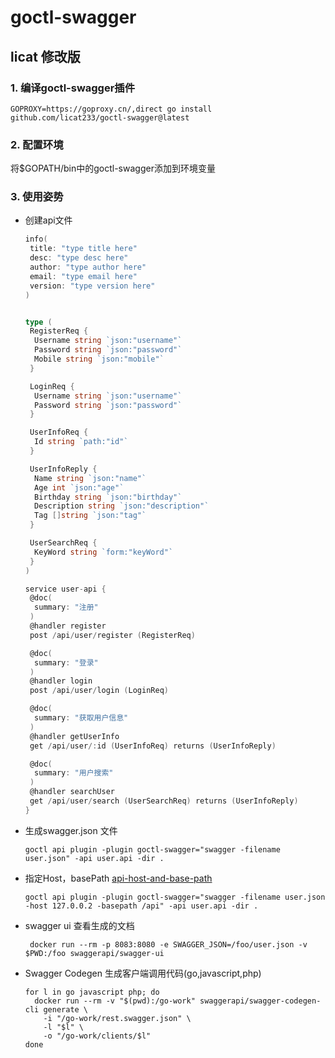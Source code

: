 # goctl-swagger

## licat 修改版

### 1. 编译goctl-swagger插件

```shell
GOPROXY=https://goproxy.cn/,direct go install github.com/licat233/goctl-swagger@latest
```

### 2. 配置环境

将$GOPATH/bin中的goctl-swagger添加到环境变量

### 3. 使用姿势

* 创建api文件

    ```go
    info(
     title: "type title here"
     desc: "type desc here"
     author: "type author here"
     email: "type email here"
     version: "type version here"
    )


    type (
     RegisterReq {
      Username string `json:"username"`
      Password string `json:"password"`
      Mobile string `json:"mobile"`
     }

     LoginReq {
      Username string `json:"username"`
      Password string `json:"password"`
     }

     UserInfoReq {
      Id string `path:"id"`
     }

     UserInfoReply {
      Name string `json:"name"`
      Age int `json:"age"`
      Birthday string `json:"birthday"`
      Description string `json:"description"`
      Tag []string `json:"tag"`
     }

     UserSearchReq {
      KeyWord string `form:"keyWord"`
     }
    )

    service user-api {
     @doc(
      summary: "注册"
     )
     @handler register
     post /api/user/register (RegisterReq)

     @doc(
      summary: "登录"
     )
     @handler login
     post /api/user/login (LoginReq)

     @doc(
      summary: "获取用户信息"
     )
     @handler getUserInfo
     get /api/user/:id (UserInfoReq) returns (UserInfoReply)

     @doc(
      summary: "用户搜索"
     )
     @handler searchUser
     get /api/user/search (UserSearchReq) returns (UserInfoReply)
    }
    ```

* 生成swagger.json 文件

    ```shell script
    goctl api plugin -plugin goctl-swagger="swagger -filename user.json" -api user.api -dir .
    ```

* 指定Host，basePath [api-host-and-base-path](https://swagger.io/docs/specification/2-0/api-host-and-base-path/)

    ```shell script
    goctl api plugin -plugin goctl-swagger="swagger -filename user.json -host 127.0.0.2 -basepath /api" -api user.api -dir .
    ```

* swagger ui 查看生成的文档

    ```shell script
     docker run --rm -p 8083:8080 -e SWAGGER_JSON=/foo/user.json -v $PWD:/foo swaggerapi/swagger-ui
   ```

* Swagger Codegen 生成客户端调用代码(go,javascript,php)

  ```shell script
  for l in go javascript php; do
    docker run --rm -v "$(pwd):/go-work" swaggerapi/swagger-codegen-cli generate \
      -i "/go-work/rest.swagger.json" \
      -l "$l" \
      -o "/go-work/clients/$l"
  done
   ```
